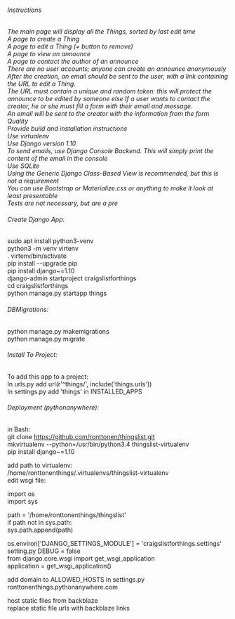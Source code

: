 ###### Instructions
*The main page will display all the Things, sorted by last edit time <br />
A page to create a Thing <br />
A page to edit a Thing (+ button to remove) <br />
A page to view an announce <br />
A page to contact the author of an announce <br />
There are no user accounts; anyone can create an announce anonymously <br />
After the creation, an email should be sent to the user, with a link containing the URL to edit a Thing. <br />
The URL must contain a unique and random token: this will protect the announce to be edited by someone else If a user wants to contact the creator, he or she must fill a form with their email and message. <br />
An email will be sent to the creator with the information from the form
Quality <br />
Provide build and installation instructions <br />
Use virtualenv <br />
Use Django version 1.10 <br />
To send emails, use Django Console Backend. This will simply print the content of the email in the console <br />
Use SQLite <br />
Using the Generic Django Class-Based View is recommended, but this is not a requirement <br />
You can use Bootstrap or Materialize.css or anything to make it look at least presentable <br />
Tests are not necessary, but are a pre<br />* 

###### Create Django App: <br />
sudo apt install python3-venv <br />
python3 -m venv virtenv <br />
 . virtenv/bin/activate <br />
pip install --upgrade pip <br />
pip install django~=1.10 <br />
django-admin startproject craigslistforthings <br />
cd craigslistforthings <br />
python manage.py startapp things <br />

###### DBMigrations: <br />
python manage.py makemigrations <br />
python manage.py migrate <br />

###### Install To Project: <br />
To add this app to a project: <br />
In urls.py add url(r'^things/', include('things.urls')) <br />
In settings.py add 'things' in INSTALLED_APPS <br />

###### Deployment (pythonanywhere): <br />
in Bash: <br />
git clone https://github.com/ronttonen/thingslist.git <br />
mkvirtualenv --python=/usr/bin/python3.4 thingslist-virtualenv <br />
pip install django~=1.10 <br />

add path to virtualenv: <br />
/home/ronttonenthings/.virtualenvs/thingslist-virtualenv <br />
edit wsgi file: <br />

import os <br />
import sys <br />

path = '/home/ronttonenthings/thingslist' <br />
if path not in sys.path: <br />
    sys.path.append(path) <br />

os.environ['DJANGO_SETTINGS_MODULE'] = 'craigslistforthings.settings' <br />
setting.py DEBUG = false <br />
from django.core.wsgi import get_wsgi_application <br />
application = get_wsgi_application() <br />

add domain to ALLOWED_HOSTS in settings.py ronttonenthings.pythonanywhere.com <br />

host static files from backblaze <br />
replace static file urls with backblaze links <br />

